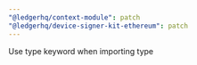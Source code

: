 ```yaml
---
"@ledgerhq/context-module": patch
"@ledgerhq/device-signer-kit-ethereum": patch
---
```


Use type keyword when importing type
